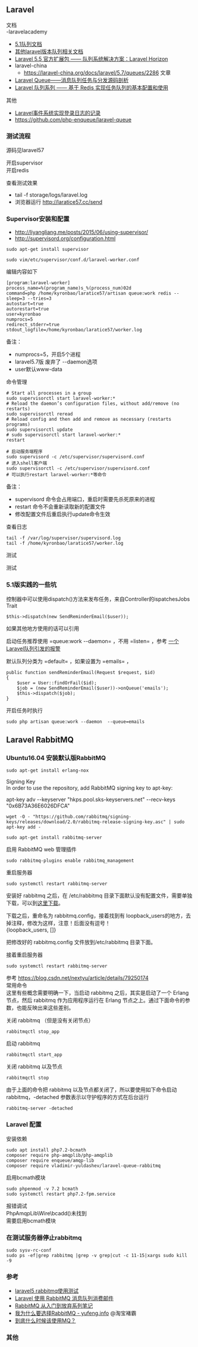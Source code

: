 ## Laravel
文档  
-laravelacademy
  - [5.1队列文档](http://laravelacademy.org/post/222.html)
  - [其他laravel版本队列相关文档](http://laravelacademy.org/?cat=1&s=%E9%98%9F%E5%88%97)
  - [Laravel 5.5 官方扩展包 —— 队列系统解决方案：Laravel Horizon](http://laravelacademy.org/post/8492.html)
- laravel-china
  - https://laravel-china.org/docs/laravel/5.7/queues/2286
文章  
- [Laravel Queue——消息队列任务与分发源码剖析](https://laravel-china.org/articles/7037/laravel-queue-analysis-of-message-queue-tasks-and-distribution-source-code)
- [Laravel 队列系列 —— 基于 Redis 实现任务队列的基本配置和使用](http://laravelacademy.org/post/2012.html)
  
其他  
- [Laravel事件系统实现登录日志的记录](https://www.shrimp6.com/2017/05/17/laravelshi-jian-xi-tong-shi-xian-deng-lu-ri-zhi-de-ji-lu/)
- https://github.com/php-enqueue/laravel-queue
  
### 测试流程
源码见laravel57  
  
开启supervisor  
开启redis  
  
查看测试效果  
- tail -f storage/logs/laravel.log
- 浏览器运行 http://laratice57.cc/send
### Supervisor安装和配置
- http://liyangliang.me/posts/2015/06/using-supervisor/
- http://supervisord.org/configuration.html
```
sudo apt-get install supervisor

sudo vim/etc/supervisor/conf.d/laravel-worker.conf
```
编辑内容如下  
```
[program:laravel-worker]
process_name=%(program_name)s_%(process_num)02d
command=php /home/kyronbao/laratice57/artisan queue:work redis --sleep=3 --tries=3
autostart=true
autorestart=true
user=kyronbao
numprocs=5
redirect_stderr=true
stdout_logfile=/home/kyronbao/laratice57/worker.log
```
备注：  
- numprocs=5，开启5个进程
- laravel5.7版 废弃了 --daemon选项
- user默认www-data
  
命令管理  
```
# Start all processes in a group
sudo supervisorctl start laravel-worker:*
# Reload the daemon’s configuration files, without add/remove (no restarts)
sudo supervisorctl reread
# Reload config and then add and remove as necessary (restarts programs)
sudo supervisorctl update
# sudo supervisorctl start laravel-worker:*
restart

# 启动服务端程序
sudo supervisord -c /etc/supervisor/supervisord.conf
# 进入shell客户端
sudo supervisorctl -c /etc/supervisor/supervisord.conf
# 可以执行restart laravel-worker:*等命令
```
备注：  
- supervisord 命令会占用端口，重启时需要先杀死原来的进程
- restart 命令不会重新读取新的配置文件
- 修改配置文件后重启执行update命令生效
  
  
查看日志  
```
tail -f /var/log/supervisor/supervisord.log
tail -f /home/kyronbao/laratice57/worker.log
```
  
测试  
  
测试  
### 5.1版实践的一些坑
控制器中可以使用dispatch()方法来发布任务，来自Controller的ispatchesJobs Trait  
```
$this->dispatch(new SendReminderEmail($user));
```
如果其他地方使用的话可以引用  
  
启动任务推荐使用 =queue:work --daemon= ，不用 =listen= ，参考 [一个Laravel队列引发的报警](https://huoding.com/2015/06/10/444)  
  
默认队列分类为 =default= ，如果设置为 =emails= ，  
```
public function sendReminderEmail(Request $request, $id)
{
    $user = User::findOrFail($id);
    $job = (new SendReminderEmail($user))->onQueue('emails');
    $this->dispatch($job);
}
```
开启任务时执行  
```
sudo php artisan queue:work --daemon  --queue=emails
```
  
## Laravel RabbitMQ
### Ubuntu16.04 安装默认版RabbitMQ
  
```
sudo apt-get install erlang-nox
```
  
Signing Key  
In order to use the repository, add RabbitMQ signing key to apt-key:  
  
apt-key adv --keyserver "hkps.pool.sks-keyservers.net" --recv-keys "0x6B73A36E6026DFCA"  
  
```
wget -O - "https://github.com/rabbitmq/signing-keys/releases/download/2.0/rabbitmq-release-signing-key.asc" | sudo apt-key add -
```
  
```
sudo apt-get install rabbitmq-server
```
  
启用 RabbitMQ web 管理插件  
```
sudo rabbitmq-plugins enable rabbitmq_management
```
  
重启服务器  
  
```
sudo systemctl restart rabbitmq-server
```
安装好 rabbitmq 之后，在 /etc/rabbitmq 目录下面默认没有配置文件，需要单独下载，可以到[这里下载](https://github.com/rabbitmq/rabbitmq-server/blob/master/docs/rabbitmq.conf.example)。  
  
下载之后，重命名为 rabbitmq.config，接着找到有 loopback_users的地方，去掉注释，修改为这样，注意！后面没有逗号！  
{loopback_users, []}  
  
把修改好的 rabbitmq.config 文件放到/etc/rabbitmq 目录下面。  
  
接着重启服务器  
  
```
sudo systemctl restart rabbitmq-server
```
  
参考 https://blog.csdn.net/nextyu/article/details/79250174  
常用命令  
这里有些概念需要明确一下，当启动 rabbitmq 之后，其实是启动了一个 Erlang 节点，然后 rabbitmq 作为应用程序运行在 Erlang 节点之上。通过下面命令的参数，也能反映出来这些差别。  
  
关闭 rabbitmq （但是没有关闭节点）  
  
```
rabbitmqctl stop_app
```
启动 rabbitmq  
```
rabbitmqctl start_app
```
关闭 rabbitmq 以及节点  
```
rabbitmqctl stop
```
由于上面的命令把 rabbitmq 以及节点都关闭了，所以要使用如下命令启动 rabbitmq，-detached 参数表示以守护程序的方式在后台运行  
  
```
rabbitmq-server -detached
```
  
### Laravel 配置
安装依赖  
```
sudo apt install php7.2-bcmath
composer require php-amqplib/php-amqplib
composer require enqueue/amqp-lib
composer require vladimir-yuldashev/laravel-queue-rabbitmq
```
  
启用bcmath模块  
```
sudo phpenmod -v 7.2 bcmath
sudo systemctl restart php7.2-fpm.service
```
  
报错调试  
PhpAmqpLib\Wire\bcadd()未找到  
需要启用bcmath模块  
### 在测试服务器停止rabbitmq
```
sudo sysv-rc-conf
sudo ps -ef|grep rabbitmq |grep -v grep|cut -c 11-15|xargs sudo kill -9
```
### 参考
- [laravel5 rabbitmq使用测试](https://www.phpsong.com/3163.html)
- [Laravel 使用 RabbitMQ 消息队列消费邮件](https://blog.csdn.net/qq_36431213/article/details/82778427?utm_source=blogxgwz1)
- [RabbitMQ 从入门到放弃系列笔记](https://laravelacademy.org/post/7401.html)
- [我为什么要选择RabbitMQ - yufeng.info](https://www.slidestalk.com/s/rabbitmq_yufeng_info_j2wmbk) @淘宝褚霸
- [到底什么时候该使用MQ？](http://blog.p2hp.com/archives/4368)
### 其他
